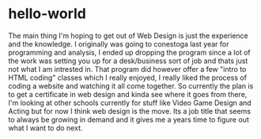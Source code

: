 # hello-world

The main thing I'm hoping to get out of Web Design is just the experience and the knowledge. I originally was going to conestoga last year for programming and analysis, I ended up dropping the program since a lot of the work was setting you up for a desk/business sort of job and thats just not what I am intrested in. That program did however offer a few "intro to HTML coding" classes which I really enjoyed, I really liked the process of coding a website and watching it all come together. So currently the plan is to get a certificate in web design and kinda see where it goes from there, I'm looking at other schools currently for stuff like Video Game Design and Acting but for now I think web design is the move. Its a job title that seems to always be growing in demand and it gives me a years time to figure out what I want to do next.